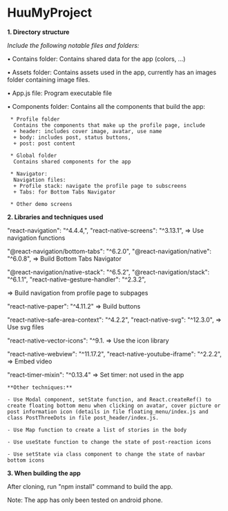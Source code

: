 # HuuMyProject



**1.	Directory structure**

_Include the following notable files and folders:_

•	Contains folder: Contains shared data for the app (colors, ...)

•	Assets folder: Contains assets used in the app, currently has an images folder containing image files.

•	App.js file: Program executable file

•	Components folder: 
    Contains all the components that build the app:    
    
     * Profile folder 
      Contains the components that make up the profile page, include
      + header: includes cover image, avatar, use name
      + body: includes post, status buttons,
      + post: post content

     * Global folder
      Contains shared components for the app

     * Navigator: 
      Navigation files:
      + Profile stack: navigate the profile page to subscreens
      + Tabs: for Bottom Tabs Navigator

     * Other demo screens


**2.	 Libraries and techniques used**

   "react-navigation": "^4.4.4,",
   "react-native-screens": "^3.13.1",
    => Use navigation functions

   "@react-navigation/bottom-tabs": "^6.2.0",
   "@react-navigation/native": "^6.0.8",
    => Build Bottom Tabs Navigator


   "@react-navigation/native-stack": "^6.5.2",
   "@react-navigation/stack": "^6.1.1",
   "react-native-gesture-handler": "^2.3.2",
   
 => Build navigation from profile page to subpages



  "react-native-paper": "^4.11.2"
    => Build buttons

  "react-native-safe-area-context": "^4.2.2",
  "react-native-svg": "^12.3.0",
    => Use svg files

  "react-native-vector-icons": "^9.1.
    => Use the icon library

  "react-native-webview": "^11.17.2",
  "react-native-youtube-iframe": "^2.2.2",
    => Embed video

  "react-timer-mixin": "^0.13.4" 
    => Set timer: not used in the app

    **Other techniques:**

    - Use Modal component, setState function, and React.createRef() to create floating bottom menu when clicking on avatar, cover picture or post information icon (details in file floating_menu/index.js and class PostThreeDots in file post_header/index.js.

    - Use Map function to create a list of stories in the body

    - Use useState function to change the state of post-reaction icons

    - Use setState via class component to change the state of navbar bottom icons


**3.	When building the app**


After cloning, run "npm install" command to build the app.

Note: The app has only been tested on android phone.
